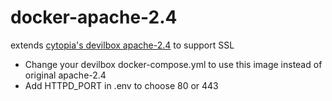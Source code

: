 # docker-apache-2.4
extends [cytopia's devilbox apache-2.4](https://github.com/cytopia/docker-apache-2.4) to support SSL
- Change your devilbox docker-compose.yml to use this image instead of original apache-2.4
- Add HTTPD_PORT in .env to choose 80 or 443
